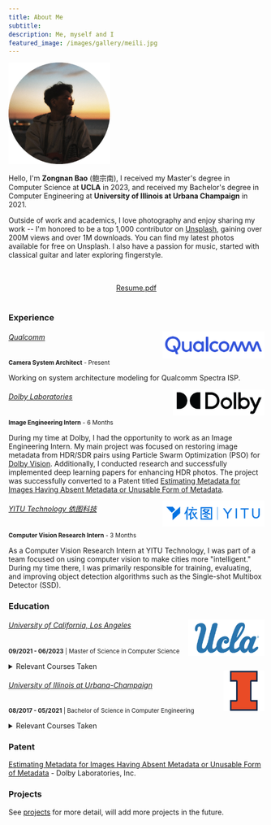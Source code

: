 ```yaml
---
title: About Me
subtitle: 
description: Me, myself and I
featured_image: /images/gallery/meili.jpg
---
```


<img src="/images/face/zb-circle.png" alt="drawing" width="200"/>

Hello, I'm **Zongnan Bao** (鲍宗南), I received my Master's degree in Computer Science at **UCLA** in 2023, and received my Bachelor's degree in Computer Engineering at **University of Illinois at Urbana Champaign** in 2021.

<!-- Aside from work & academics, I have a passion for photography and I enjoy sharing my photographs. I am proud to say that I am a top-1000 contributor on , as well as a Getty Images Contributor. All of my latest photographs are available for free download on Unsplash. Additionally, I have a love for music and started playing classical guitar, but have since transitioned to playing fingerstyle acoustic guitar.  -->
Outside of work and academics, I love photography and enjoy sharing my work -- I'm honored to be a top 1,000 contributor on [Unsplash](https://unsplash.com/@nick19981122), gaining over 200M views and over 1M downloads. You can find my latest photos available for free on Unsplash. I also have a passion for music, started with classical guitar and later exploring fingerstyle.



<br>
<br>
<center>
    <a href="/resume" class="button button--large">Resume.pdf</a>
</center>


<br>

### Experience

<img src="/images/misc/qualcomm.png" alt="qualcomm-logo" width="200" align="right"/>

###### [Qualcomm](https://www.qualcomm.com/home)
<small>**Camera System Architect** - Present</small>

Working on system architecture modeling for Qualcomm Spectra ISP.


<img src="/images/misc/dolby.png" alt="dolby-logo" width="180" align="right"/>

###### [Dolby Laboratories](https://www.dolby.com/)
<small>**Image Engineering Intern** - 6 Months</small>

During my time at Dolby, I had the opportunity to work as an Image Engineering Intern. My main project was focused on restoring image metadata from HDR/SDR pairs using Particle Swarm Optimization (PSO) for [Dolby Vision](https://www.dolby.com/technologies/dolby-vision/). Additionally, I conducted research and successfully implemented deep learning papers for enhancing HDR photos. The project was successfully converted to a Patent titled [Estimating Metadata for Images Having Absent Metadata or Unusable Form of Metadata](https://patentscope.wipo.int/search/en/detail.jsf?docId=WO2024107472).


<img src="/images/misc/yitu.png" alt="yitu-logo" width="200" align="right"/>

###### [YITU Technology 依图科技](https://www.yitutech.com/en) 
<small>**Computer Vision Research Intern** - 3 Months</small>

As a Computer Vision Research Intern at YITU Technology, I was part of a team focused on using computer vision to make cities more "intelligent." During my time there, I was primarily responsible for training, evaluating, and improving object detection algorithms such as the Single-shot Multibox Detector (SSD). 

### Education

<img src="/images/misc/ucla.png" alt="yitu-logo" width="150" align="right"/>

###### [University of California, Los Angeles](https://www.cs.ucla.edu/) 
<small>**09/2021 - 06/2023** | Master of Science in Computer Science</small>

<details markdown="1"><summary>Relevant Courses Taken</summary>

| Course #  | Course Title (UCLA) |
| ------------- | ------------- |
| ECE 219  | [Large-Scale Data Mining: Models and Algorithms](https://www.bruinwalk.com/classes/ec-engr-219/) |
| CS 251B  | [Parallel Computer Architecture](https://www.bruinwalk.com/classes/com-sci-251b/) |
| CS 251A  | [Advanced Computer Architecture](https://www.bruinwalk.com/classes/com-sci-251a/) |
| CS 264A  | [Automated Reasoning](https://www.bruinwalk.com/classes/com-sci-264a/) |
| CS 133  | [Parallel and Distributed Computing](https://www.bruinwalk.com/classes/com-sci-133/) |
| CS 275  | [Artificial Life for Computer Graphics and Vision](https://www.coursicle.com/ucla/courses/COMSCI/275/) |
| CS 260C  | [Deep Learning](https://bruinlearn.ucla.edu/courses/108940) |
| CS 130  | [Software Engineering](https://bruinlearn.ucla.edu/courses/109762) |
| CS 118  | [Computer Network Fundamentals](https://bruinlearn.ucla.edu/courses/109760) |
| CS 269-3  | [Seminar in Computer Vision: Deformable Contour Models](https://ccle.ucla.edu/course/view/21F-COMSCI269-3) |
| MATH 273A  | [Optimization and Calculus of Variations: Basic Optimization Theory](https://ccle.ucla.edu/course/view/21F-MATH273A-1) |

</details>

<img src="/images/misc/uiuc.png" alt="yitu-logo" width="80" align="right"/>

###### [University of Illinois at Urbana-Champaign](https://ece.illinois.edu/)
<small>**08/2017 - 05/2021** | Bachelor of Science in Computer Engineering</small>

<details markdown="1"><summary>Relevant Courses Taken</summary>

| Course #  | Course Title (UIUC) |
| ------------- | ------------- |
| ECE411  | [Computer Organization and Design](https://courses.grainger.illinois.edu/ece411/fa2021/course.html) |
| CS446  | [Machine Learning](https://relate.cs.illinois.edu/course/CS446-fa20/) |
| CS445  | [Computational Photography](https://courses.engr.illinois.edu/cs445/fa2020/) |
| CS374  | [Algorithms & Models of Computation](https://courses.engr.illinois.edu/cs374/fa2020/) |
| ECE417 | [Multimedia Signal Processing](https://courses.engr.illinois.edu/ece417/fa2020/) |
| ECE470 | [Intro to Robotics](https://publish.illinois.edu/ece470-intro-robotics/syllabus/) |
| CS411  | [Database Systems](https://cs.illinois.edu/academics/courses/CS411) |
| ECE498 | [Principle for Safe Autonomy](https://publish.illinois.edu/safe-autonomy/) |
| ECE448 | [Artificial Intelligence](https://ece.illinois.edu/academics/courses/profile/ECE448) |
| ECE391 | [Operating System](https://ece.illinois.edu/academics/courses/profile/ECE391) |
| ECE385 | [Digital System Lab](https://ece.illinois.edu/academics/courses/profile/ECE385) |
| CS225  | [Data Structure](https://cs.illinois.edu/courses/profile/CS225) |
| CS173  | [Discrete Structure](https://cs.illinois.edu/courses/profile/CS173) |
| ECE313 | [Probability with Engineering Applications](https://ece.illinois.edu/academics/courses/profile/ECE313) |
| ECE210/310 | [Analog](https://ece.illinois.edu/academics/courses/profile/ECE210)/[Digital](https://ece.illinois.edu/academics/courses/profile/ECE310) Signal Processing |
| ECE110/120 | Intro to [Electronics](https://ece.illinois.edu/academics/courses/profile/ECE110)/[Computing](https://ece.illinois.edu/academics/courses/profile/ECE120)  |

</details>

### Patent
[Estimating Metadata for Images Having Absent Metadata or Unusable Form of Metadata](https://patentscope.wipo.int/search/en/detail.jsf?docId=WO2024107472) - Dolby Laboratories, Inc.

### Projects
See [projects]({{site.baseurl}}/project) for more detail, will add more projects in the future.


